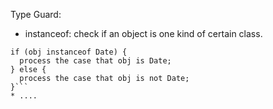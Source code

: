 
Type Guard:
* instanceof: check if an object is one kind of certain class.

```
if (obj instanceof Date) {
  process the case that obj is Date;
} else {
  process the case that obj is not Date;
}```
* ....
